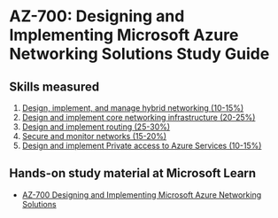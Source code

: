 # AZ-700: Designing and Implementing Microsoft Azure Networking Solutions Study Guide

## Skills measured
1. [Design, implement, and manage hybrid networking (10-15%)](1-Design%2C%20implement%2C%20and%20manage%20hybrid%20networking%20(10-15%25).md)
2. [Design and implement core networking infrastructure (20-25%)](2-Design%20and%20implement%20core%20networking%20infrastructure%20(20-25%25).md)
3. [Design and implement routing (25-30%)](3-Design%20and%20implement%20routing%20(25-30%25).md)
4. [Secure and monitor networks (15-20%)](4-Secure%20and%20monitor%20networks%20(15-20%25).md)
5. [Design and implement Private access to Azure Services (10-15%)](5-Design%20and%20implement%20Private%20access%20to%20Azure%20Services%20(10-15%25).md)

## Hands-on study material at Microsoft Learn

- [AZ-700 Designing and Implementing Microsoft Azure Networking Solutions](https://docs.microsoft.com/en-us/learn/paths/design-implement-microsoft-azure-networking-solutions-az-700/)